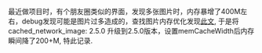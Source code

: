 最近做项目时，有个朋友圈类似的界面，发现多张图片时，内存暴增了400M左右，debug发现可能是图片过多造成的，查找图片内存优化发现[此文](https://www.jianshu.com/p/5f844bc7cf51), 于是将  cached_network_image: 2.5.0
升级到2.5.0版本，设置memCacheWidth后内存瞬间降了200+M, 特此记录.
